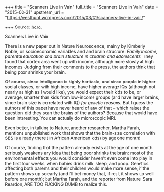 +++
title = "Scanners Live in Vain"
full_title = "Scanners Live in Vain"
date = "2015-03-31"
upstream_url = "https://westhunt.wordpress.com/2015/03/31/scanners-live-in-vain/"

+++
Source: [here](https://westhunt.wordpress.com/2015/03/31/scanners-live-in-vain/).

Scanners Live in Vain

There is a new paper out in Nature Neuroscience, mainly by Kimberly
Noble, on socioeconomic variables and and brain structure: *Family
income, parental education and brain structure in children and
adolescents*. They found that cortex area went up with income, although
more slowly at high incomes. Judging from their comments to the press,
the authors think that being poor shrinks your brain.

Of course, since intelligence is highly heritable, and since people in
higher social classes, or with high income, have higher average IQs
(although not nearly as high as I would like), you would expect their
kids to be, on average, smarter than kids from low-income groups (and
have larger brains, since brain size is correlated with IQ) *for genetic
reasons.* But I guess the authors of this paper have never heard of
any of that – which raises the question, did they scan the brains of the
authors? Because that would have been interesting. You can actually do
microscopic MRI.

Even better, in talking to Nature, another researcher, Martha Farah,
mentions unpublished work that shows that the brain-size correlation
with SES is already there ( in African-American kids) by age one month!

Of course, finding that the pattern already exists at the age of one
month seriously weakens any idea that being poor shrinks the brain: most
of the environmental effects you would consider haven’t even come into
play in the first four weeks, when babies drink milk, sleep, and poop.
Genetics affecting both parents and their children would make more
sense, if the pattern shows up so early (and I’ll bet money that, if
real, it shows up well before one month); but Martha Farah, and the
reporter from Nature, Sara Reardon, ARE TOO FUCKING DUMB to realize
this.


